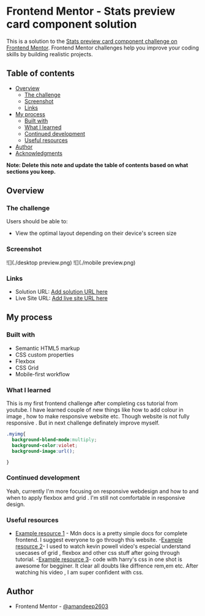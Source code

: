 # Frontend Mentor - Stats preview card component solution

This is a solution to the [Stats preview card component challenge on Frontend Mentor](https://www.frontendmentor.io/challenges/stats-preview-card-component-8JqbgoU62). Frontend Mentor challenges help you improve your coding skills by building realistic projects. 

## Table of contents

- [Overview](#overview)
  - [The challenge](#the-challenge)
  - [Screenshot](#screenshot)
  - [Links](#links)
- [My process](#my-process)
  - [Built with](#built-with)
  - [What I learned](#what-i-learned)
  - [Continued development](#continued-development)
  - [Useful resources](#useful-resources)
- [Author](#author)
- [Acknowledgments](#acknowledgments)

**Note: Delete this note and update the table of contents based on what sections you keep.**

## Overview

### The challenge

Users should be able to:

- View the optimal layout depending on their device's screen size

### Screenshot

![](./desktop preview.png)
![](./mobile preview.png)

### Links

- Solution URL: [Add solution URL here](https://your-solution-url.com)
- Live Site URL: [Add live site URL here](https://your-live-site-url.com)

## My process

### Built with

- Semantic HTML5 markup
- CSS custom properties
- Flexbox
- CSS Grid
- Mobile-first workflow



### What I learned
This is my first frontend challenge after completing css tutorial from youtube. I have learned couple of new things like
how to add colour in  image , how to make responsive website etc. Though website is not fully responsive . But in next challenge 
definately improve myself. 

``` css
.myimg{
  background-blend-mode:multiply;
  background-color:violet;
  background-image:url();

}

```




### Continued development

Yeah, currently I'm more focusing on responsive webdesign and how to and when to apply flexbox amd grid . I'm still not comfortable in responsive design. 


### Useful resources

- [Example resource 1](https://developer.mozilla.org/en-US/) - Mdn docs is a pretty simple docs for complete frontend. I suggest everyone to go through this website.
-[Example resource 2](https://www.youtube.com/channel/UCJZv4d5rbIKd4QHMPkcABCw)- I used to watch kevin powell video's especial understand usecases of grid , flexbox and other css stuff after going through tutorial. 
-[Example resource 3](https://www.youtube.com/channel/UCeVMnSShP_Iviwkknt83cww)- code with harry's css in one shot is awesome for begginer. It clear all doubts like diffrence rem,em etc. After watching his video , I am super confident with css.


## Author
- Frontend Mentor - [@amandeep2603](https://www.frontendmentor.io/profile/amandeep2603)


